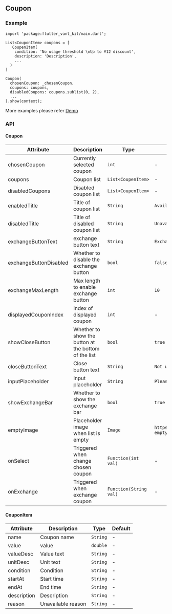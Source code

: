 ## Coupon

### Example

```
import 'package:flutter_vant_kit/main.dart';

List<CouponItem> coupons = [
   CoupenItem(
    condition: 'No usage threshold \nUp to ¥12 discount',
    description: 'Description',
    ...
  )
]

Coupon(
  chosenCoupon: _chosenCoupon,
  coupons: coupons,
  disabledCoupons: coupons.sublist(0, 2),
  ...
).show(context);
```

More examples please refer [Demo](https://github.com/benjaken/flutter_vant_kit/blob/master/example/lib/routes/demoCoupon.dart)

### API

#### Coupon

| Attribute | Description | Type | Default |
| ------------ | ------------ | ------------ | ------------ |
| chosenCoupon | Currently selected coupon | `int` | - |
| coupons | Coupon list | `List<CoupenItem>` | - |
| disabledCoupons | Disabled coupon list | `List<CoupenItem>` | - |
| enabledTitle | Title of coupon list | `String` | `Available` |
| disabledTitle | Title of disabled coupon list | `String` | `Unavailable` |
| exchangeButtonText | exchange button text | `String` | `Exchange` |
| exchangeButtonDisabled | Whether to disable the exchange button | `bool` | `false` |
| exchangeMaxLength | Max length to enable exchange button | `int` | `10` |
| displayedCouponIndex | Index of displayed coupon | `int` | - |
| showCloseButton | Whether to show the button at the bottom of the list | `bool` | `true` |
| closeButtonText | Close button text | `String` | `Not using offers` |
| inputPlaceholder | Input placeholder | `String` | `Please enter a discount code` |
| showExchangeBar | Whether to show the exchange bar | `bool` | `true` |
| emptyImage | Placeholder image when list is empty | `Image` | `https://img.yzcdn.cn/vant/coupon-empty.png` |
| onSelect | Triggered when change chosen coupon | `Function(int val)` | - |
| onExchange | Triggered when exchange coupon | `Function(String val)` | - |

#### CouponItem

| Attribute | Description | Type | Default |
| ------------ | ------------ | ------------ | ------------ |
| name | Coupon name | `String` | - |
| value | value | `double` | - |
| valueDesc | Value text | `String` | - |
| unitDesc | Unit text | `String` | - |
| condition | Condition | `String` | - |
| startAt | Start time | `String` | - |
| endAt | End time | `String` | - |
| description | Description | `String` | - |
| reason | Unavailable reason | `String` | - |
